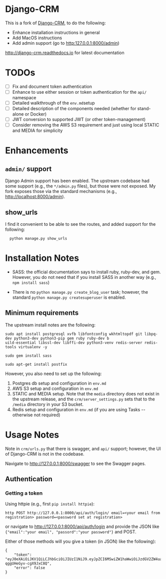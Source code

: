 # Django-CRM

This is a fork of [Django-CRM](https://github.com/MicroPyramid/Django-CRM), to do the following:

* Enhance installation instructions in general
* Add MacOS instructions
* Add admin support (go to <http:127.0.0.1:8000/admin>)

<http://django-crm.readthedocs.io> for latest documentation

# TODOs

* [ ] Fix and document token authentication
* [ ] Enhance to use either session or token authentication for the `api/` namespace
* [ ] Detailed walkthrough of the `env.md`setup
* [ ] Detailed description of the components needed (whether for stand-alone or Docker)
* [ ] JWT conversion to supported JWT (or other token-management)
* [ ] Consider removing the AWS S3 requirement and just using local STATIC and MEDIA for 
simplicity

# Enhancements

## `admin/` support

Django Admin support has been enabled.  The upstream codebase had some support (e.g., the
`*/admin.py` files), but those were not exposed.  My fork exposes those via the standard
mechanisms (e.g., <http://localhost:8000/admin>).

## show_urls

I find it convenient to be able to see the routes, and added support for the following:
```
  python manage.py show_urls
```

# Installation Notes

* SASS: the official documentation says to install ruby, ruby-dev, and gem.  However, you do
  not need that if you install SASS in another way (e.g., `npm install sass`)

* There is no `python manage.py create_blog_user` task; however, the standard 
  `python manage.py createsuperuser` is enabled.


## Minimum requirements

The upstream install notes are the following:

```
sudo apt install postgresql xvfb libfontconfig wkhtmltopdf git libpq-dev python3-dev python3-pip gem ruby ruby-dev b
uild-essential libssl-dev libffi-dev python3-venv redis-server redis-tools virtualenv -y

sudo gem install sass

sudo apt-get install postfix
```

However, you also need to set up the following:
1. Postgres db setup and configuration in `env.md`
2. AWS S3 setup and configuration in `env.md`
3. STATIC and MEDIA setup.  Note that the `media` directory does not exist in the upstream
  release, and the `crm/server_settings.py` sets that to the `/media` directory in your S3 bucket.
4. Redis setup and configuration in `env.md` (if you are using Tasks -- otherwise not required)

# Usage Notes

Note in `crm/urls.py` that there is swagger, and `api/` support; however, the UI of Django-CRM
is not in the codebase.

Navigate to <http://127.0.0.1:8000/swagger> to see the Swagger pages.

## Authentication

### Getting a token

Using httpie (e.g., first `pip install httpie`):

```
http POST http://127.0.0.1:8000/api/auth/login/ email=<your email from registration> password=<password set at registration>

```
or navigate to <http://127.0.0.1:8000/api/auth/login>
and provide the JSON like `{"email":"your email", "passord":"your password"}` and POST.

Either of those methods will you give a token (in JSON) like the following):

```
{
    "token": "eyJ0eXAiOiJKV1QiLCJhbGciOiJIUzI1NiJ9.eyJpZCI6MSwiZW1haWwiOiJzdGV2ZW4uamVua2luc0BnbWFpbC5jb20iLCJyb2xlIjoiQURNSU4iLCJoYXNfc2FsZXNfYWNjZXNzIjpmYWxzZSwiaGFzX21hcmtldGluZ19hY2Nlc3MiOmZhbHNlLCJmaWxlX3ByZXBlbmQiOiJ1c2Vycy9wcm9maWxlX3BpY3MiLCJ1c2VybmFtZSI6InN0ZXZlbiIsImZpcnN0X25hbWUiOiIiLCJsYXN0X25hbWUiOiIiLCJpc19hY3RpdmUiOnRydWUsImlzX2FkbWluIjp0cnVlLCJpc19zdGFmZiI6dHJ1ZX0.9Zw7_WJfqU_Q1IBs8BfpdKC-qggUHeGyv-cgX9JxC8Q",
    "error": false
}
```


